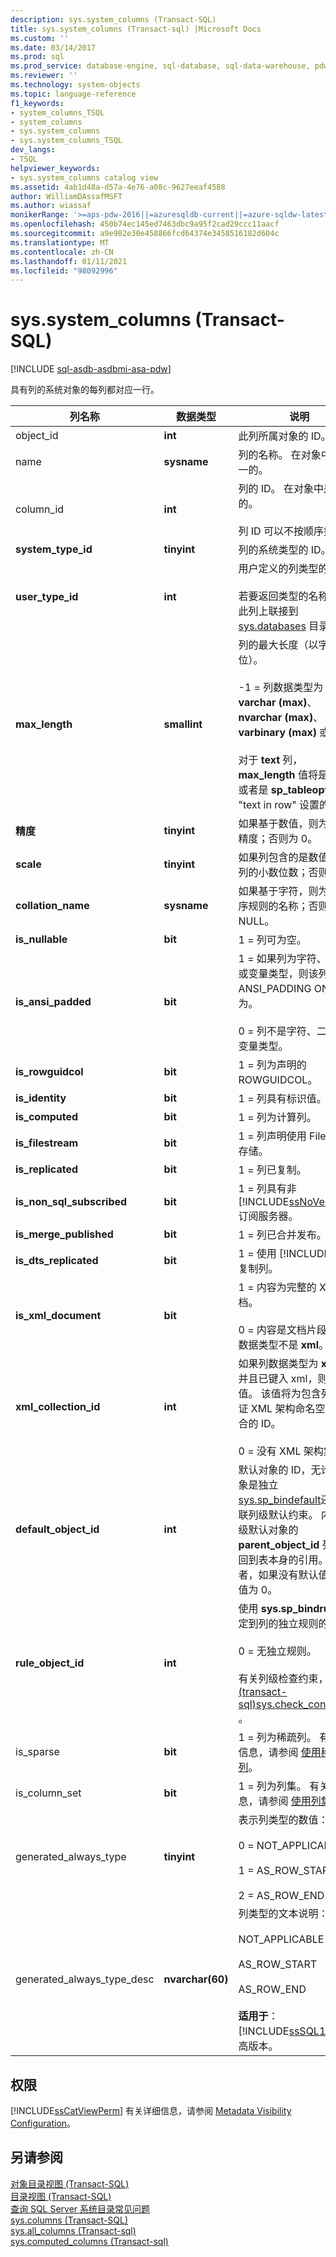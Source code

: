 ```yaml
---
description: sys.system_columns (Transact-SQL)
title: sys.system_columns (Transact-sql) |Microsoft Docs
ms.custom: ''
ms.date: 03/14/2017
ms.prod: sql
ms.prod_service: database-engine, sql-database, sql-data-warehouse, pdw
ms.reviewer: ''
ms.technology: system-objects
ms.topic: language-reference
f1_keywords:
- system_columns_TSQL
- system_columns
- sys.system_columns
- sys.system_columns_TSQL
dev_langs:
- TSQL
helpviewer_keywords:
- sys.system_columns catalog view
ms.assetid: 4ab1d48a-d57a-4e76-a08c-9627eeaf4588
author: WilliamDAssafMSFT
ms.author: wiassaf
monikerRange: '>=aps-pdw-2016||=azuresqldb-current||=azure-sqldw-latest||>=sql-server-2016||>=sql-server-linux-2017||=azuresqldb-mi-current'
ms.openlocfilehash: 450b74ec145ed7463dbc9a95f2cad29ccc11aacf
ms.sourcegitcommit: a9e982e30e458866fcd64374e3458516182d604c
ms.translationtype: MT
ms.contentlocale: zh-CN
ms.lasthandoff: 01/11/2021
ms.locfileid: "98092996"
---
```

# <a name="syssystem_columns-transact-sql"></a>sys.system_columns (Transact-SQL)
[!INCLUDE [sql-asdb-asdbmi-asa-pdw](../../includes/applies-to-version/sql-asdb-asdbmi-asa-pdw.md)]

  具有列的系统对象的每列都对应一行。  
  
|列名称|数据类型|说明|  
|-----------------|---------------|-----------------|  
|object_id|**int**|此列所属对象的 ID。|  
|name|**sysname**|列的名称。 在对象中是唯一的。|  
|column_id|**int**|列的 ID。 在对象中是唯一的。<br /><br /> 列 ID 可以不按顺序排列。|  
|**system_type_id**|**tinyint**|列的系统类型的 ID。|  
|**user_type_id**|**int**|用户定义的列类型的 ID。<br /><br /> 若要返回类型的名称，请在此列上联接到 [sys.databases](../../relational-databases/system-catalog-views/sys-types-transact-sql.md) 目录视图。|  
|**max_length**|**smallint**|列的最大长度（以字节为单位）。<br /><br /> -1 = 列数据类型为 **varchar (max)**、 **nvarchar (max)**、 **varbinary (max)** 或 **xml**。<br /><br /> 对于 **text** 列， **max_length** 值将是16，或者是 **sp_tableoption** "text in row" 设置的值。|  
|**精度**|**tinyint**|如果基于数值，则为该列的精度；否则为 0。|  
|**scale**|**tinyint**|如果列包含的是数值，则为列的小数位数；否则为 0。|  
|**collation_name**|**sysname**|如果基于字符，则为该列排序规则的名称；否则为 NULL。|  
|**is_nullable**|**bit**|1 = 列可为空。|  
|**is_ansi_padded**|**bit**|1 = 如果列为字符、二进制或变量类型，则该列使用 ANSI_PADDING ON 行为。<br /><br /> 0 = 列不是字符、二进制或变量类型。|  
|**is_rowguidcol**|**bit**|1 = 列为声明的 ROWGUIDCOL。|  
|**is_identity**|**bit**|1 = 列具有标识值。|  
|**is_computed**|**bit**|1 = 列为计算列。|  
|**is_filestream**|**bit**|1 = 列声明使用 Filestream 存储。|  
|**is_replicated**|**bit**|1 = 列已复制。|  
|**is_non_sql_subscribed**|**bit**|1 = 列具有非 [!INCLUDE[ssNoVersion](../../includes/ssnoversion-md.md)] 订阅服务器。|  
|**is_merge_published**|**bit**|1 = 列已合并发布。|  
|**is_dts_replicated**|**bit**|1 = 使用 [!INCLUDE[ssIS](../../includes/ssis-md.md)] 复制列。|  
|**is_xml_document**|**bit**|1 = 内容为完整的 XML 文档。<br /><br /> 0 = 内容是文档片段，或列数据类型不是 **xml**。|  
|**xml_collection_id**|**int**|如果列数据类型为 **xml** ，并且已键入 xml，则为非零值。 该值将为包含列的验证 XML 架构命名空间的集合的 ID。<br /><br /> 0 = 没有 XML 架构集合。|  
|**default_object_id**|**int**|默认对象的 ID，无论该对象是独立 [sys.sp_bindefault](../../relational-databases/system-stored-procedures/sp-bindefault-transact-sql.md)还是内联列级默认约束。 内联列级默认对象的 **parent_object_id** 列是返回到表本身的引用。 或者，如果没有默认值，则其值为 0。|  
|**rule_object_id**|**int**|使用 **sys.sp_bindrule** 绑定到列的独立规则的 ID。<br /><br /> 0 = 无独立规则。<br /><br /> 有关列级检查约束，请参阅 [&#40;transact-sql&#41;sys.check_constraints ](../../relational-databases/system-catalog-views/sys-check-constraints-transact-sql.md)。|  
|is_sparse|**bit**|1 = 列为稀疏列。 有关详细信息，请参阅 [使用稀疏列](../../relational-databases/tables/use-sparse-columns.md)。|  
|is_column_set|**bit**|1 = 列为列集。 有关详细信息，请参阅 [使用列集](../../relational-databases/tables/use-column-sets.md)。|  
|generated_always_type|**tinyint**|表示列类型的数值：<br /><br /> 0 = NOT_APPLICABLE<br /><br /> 1 = AS_ROW_START<br /><br /> 2 = AS_ROW_END|  
|generated_always_type_desc|**nvarchar(60)**|列类型的文本说明：<br /><br /> NOT_APPLICABLE<br /><br /> AS_ROW_START<br /><br /> AS_ROW_END<br /><br /> **适用于**：[!INCLUDE[ssSQL15](../../includes/sssql15-md.md)] 及更高版本。|  
  
## <a name="permissions"></a>权限  
 [!INCLUDE[ssCatViewPerm](../../includes/sscatviewperm-md.md)] 有关详细信息，请参阅 [Metadata Visibility Configuration](../../relational-databases/security/metadata-visibility-configuration.md)。  
  
## <a name="see-also"></a>另请参阅  
 [对象目录视图 (Transact-SQL)](../../relational-databases/system-catalog-views/object-catalog-views-transact-sql.md)   
 [目录视图 (Transact-SQL)](../../relational-databases/system-catalog-views/catalog-views-transact-sql.md)   
 [查询 SQL Server 系统目录常见问题](../../relational-databases/system-catalog-views/querying-the-sql-server-system-catalog-faq.md)   
 [sys.columns (Transact-SQL)](../../relational-databases/system-catalog-views/sys-columns-transact-sql.md)   
 [sys.all_columns &#40;Transact-sql&#41;](../../relational-databases/system-catalog-views/sys-all-columns-transact-sql.md)   
 [sys.computed_columns &#40;Transact-sql&#41;](../../relational-databases/system-catalog-views/sys-computed-columns-transact-sql.md)  
  
  
